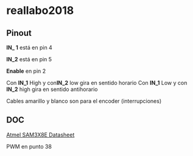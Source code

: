 # reallabo2018

## Pinout

**IN_ 1** está en pin 4

**IN_2** está en pin 5 

**Enable** en pin 2

Con **IN_1** High y con**IN_2** low gira en sentido horario
Con **IN_1** Low y con **IN_2** high gira en sentido antihorario

Cables amarillo y blanco son para el encoder (interrupciones)

## DOC
[Atmel SAM3X8E Datasheet](http://ww1.microchip.com/downloads/en/DeviceDoc/Atmel-11057-32-bit-Cortex-M3-Microcontroller-SAM3X-SAM3A_Datasheet.pdf)

PWM en punto 38
